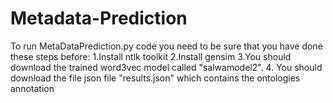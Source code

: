 # Metadata-Prediction

To run MetaDataPrediction.py code you need to be sure that you have done these steps before:
1.Install ntlk toolkit
2.Install gensim 
3.You should download the trained word3vec model called "salwamodel2".
4. You should download the file json file "results.json" which contains the ontologies annotation
 
